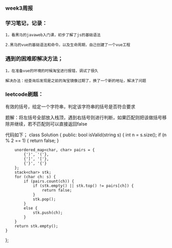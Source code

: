 ###  week3周报

### 学习笔记，记录：

    1，看黑马的javaweb入门课，初步了解了js的基础语法

    2.黑马的vue的基础语法和命令，以及生命周期，自己创建了一个vue工程

### 遇到的困难即解决方法；

    1，在准备vue的环境的时候淘宝进行报错，调试了很久

    解决办法：经查询后发现是之前的淘宝镜像过期了，换了一个新的地址，解决了问题


###  leetcode刷题：
有效的括号，给定一个字符串，判定该字符串的括号是否符合要求

题解：将左括号全部放入栈顶，遇到右括号则进行判断，如果匹配则把该做括号移除并继续，若不匹配则可以直接返回false

代码如下；
class Solution {
public:
    bool isValid(string s) {
        int n = s.size();
        if (n % 2 == 1) {
            return false;
        }

        unordered_map<char, char> pairs = {
            {')', '('},
            {']', '['},
            {'}', '{'}
        };
        stack<char> stk;
        for (char ch: s) {
            if (pairs.count(ch)) {
                if (stk.empty() || stk.top() != pairs[ch]) {
                    return false;
                }
                stk.pop();
            }
            else {
                stk.push(ch);
            }
        }
        return stk.empty();
    }
};

